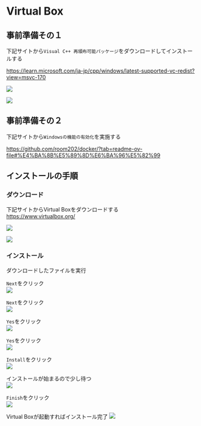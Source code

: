 # Virtual Box

## 事前準備その１

下記サイトから`Visual C++ 再頒布可能パッケージ`をダウンロードしてインストールする

https://learn.microsoft.com/ja-jp/cpp/windows/latest-supported-vc-redist?view=msvc-170

![](images/011.png)

![](images/012.png)

## 事前準備その２

下記サイトから`Windowsの機能の有効化`を実施する

https://github.com/room202/docker/?tab=readme-ov-file#%E4%BA%8B%E5%89%8D%E6%BA%96%E5%82%99

## インストールの手順

### ダウンロード

下記サイトからVirtual Boxをダウンロードする  
https://www.virtualbox.org/

![](images/001.jpg)

![](images/002.png)

### インストール

ダウンロードしたファイルを実行

`Next`をクリック  
![](images/003.png)

`Next`をクリック  
![](images/004.png)

`Yes`をクリック  
![](images/005.png)

`Yes`をクリック  
![](images/006.png)

`Install`をクリック  
![](images/007.png)

インストールが始まるので少し待つ  
![](images/008.png)

`Finish`をクリック  
![](images/009.png)

Virtual Boxが起動すればインストール完了
![](images/010.png)
